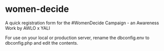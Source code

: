 # women-decide
A quick registration form for the #WomenDecide Campaign - an Awareness Work by AWLO x YALI

For use on your local or production server, rename the dbconfig.env to dbconfig.php and edit the contents.
